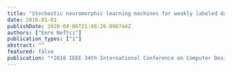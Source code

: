 ```yaml
---
title: "Stochastic neuromorphic learning machines for weakly labeled data"
date: 2016-01-01
publishDate: 2020-04-06T21:48:26.090744Z
authors: ["Emre Neftci"]
publication_types: ["1"]
abstract: ""
featured: false
publication: "*2016 IEEE 34th International Conference on Computer Design (ICCD)*"
---
```


